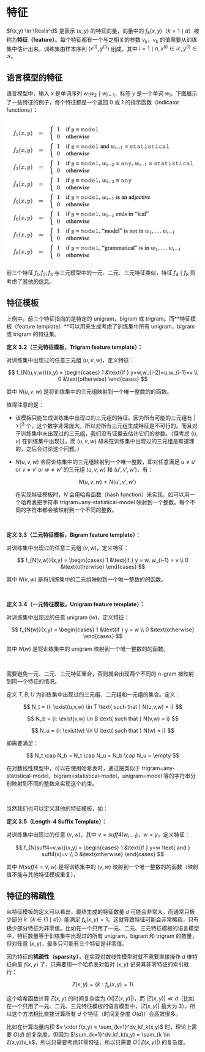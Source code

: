 # 特征

$f(x,y) \in \Reals^d$ 是表示 $(x,y)$ 的特征向量，向量中的 $f_k(x,y)$（$k=1 \mid d$）被称为**特征（feature）**。每个特征都有一个与之相关的参数 $v_k$，$v_k$ 的值需要从训练集中估计出来。训练集由样本序列 $(x^{(i)}, y^{(i)})$ 组成，其中 $i=1 \mid n,x^{(i)} \in \mathcal{X}, y^{(i)} \in \mathcal{Y}$。


## 语言模型的特征

语言模型中，输入 $x$ 是单词序列 $w_1w_2 \mid w_{i-1}$，标签 $y$ 是一个单词 $w_i$。下图展示了一些特征的例子，每个特征都是一个返回 0 或 1 的指示函数（indicator functions）：

![example-features-lm](./img/example-features-lm.png)

前三个特征 $f_1,f_2,f_3$ 与三元模型中的一元、二元、三元特征类似，特征 $f_4 \mid f_8$ 则考虑了[其他的信息](/ai/nlp/log-linear-models/)。


## 特征模板

上例中，前三个特征指向的是特定的 unigram，bigram 或 trigram。而**特征模板（feature template）**可以用来生成考虑了训练集中所有 unigram，bigram 或 trigram 的特征集。

**定义 3.2（三元特征模板，Trigram feature template）：**

对训练集中出现过的任意三元组 $(u,v,w)$，定义特征：

$$
f_{N(u,v,w)}(x,y) = 
\begin{cases}
  1 &\text{if } y=w,w_{i-2}=u,w_{i-1}=v \\
  0 &\text{otherwise}
\end{cases}
$$

其中 $N(u,v,w)$ 是将训练集中的三元组映射到一个唯一整数的的函数。

值得注意的是：

- 该模板只能生成训练集中出现过的三元组的特征。因为所有可能的三元组有 $|\mathcal{V}|^3$ 个，这个数字非常庞大，所以对所有三元组生成特征是不可行的。而且对于训练集中未出现过的三元组，我们没有证据去估计它们的参数。（但考虑 $(u,v)$ 在训练集中出现过，而 $(u,v,w)$ 却未在训练集中出现过的三元组是有道理的，之后会讨论这个问题。）

- $N(u,v,w)$ 会将训练集中的三元组映射到一个唯一整数，即对任意满足 $u \not= u' \text{ or } v \not= v' \text{ or } w \not= w'$ 的三元组 $(u,v,w)$ 和 $(u',v',w')$，有：

  $$
  N(u,v,w) \not= N(u',v',w')
  $$

  在实现特征模板时，$N$ 会用哈希函数（hash function）来实现。如可以用一个哈希表把字符串 $\text{trigram=any-statistical-model }$ 映射到一个整数。每个不同的字符串都会被映射到一个不同的整数。

&nbsp;

**定义 3.3（二元特征模板，Bigram feature template）：**

对训练集中出现过的任意二元组 $(v,w)$，定义特征：

$$
f_{N(v,w)}(x,y) = 
\begin{cases}   
  1 &\text{if } y = w, w_{i-1} = v \\   
  0 &\text{otherwise}
\end{cases}
$$

其中 $N(v,w)$ 是将训练集中的二元组映射到一个唯一整数的的函数。

&nbsp;

**定义 3.4（一元特征模板，Unigram feature template）：**

对训练集中出现过的任意 unigram $(w)$，定义特征：

$$
f_{N(w)}(x,y) = 
\begin{cases}   
  1 &\text{if } y = w \\   
  0 &\text{otherwise}
\end{cases}
$$

其中 $N(w)$ 是将训练集中的 unigram 映射到一个唯一整数的的函数。

&nbsp;

需要避免一元、二元、三元特征重合，否则就会出现两个不同的 n-gram 被映射到同一个特征的情况。

定义 $T, B, U$ 为训练集中出现过的三元组、二元组和一元组的集合。定义：

$$
N_t = {i: \exist(u,v,w) \in T \text{ such that } N(u,v,w) = i}
$$

$$
N_b = {i: \exist(v,w) \in B \text{ such that } N(v,w) = i}
$$

$$
N_u = {i: \exist(w) \in U \text{ such that } N(w) = i}
$$

即需要满足：

$$
N_t \cap N_b = N_t \cap N_u = N_b \cap N_u = \empty
$$

在对数线性模型中，可以在使用哈希表时，通过把类似于 $\text{trigram=any-statistical-model}$，$\text{bigram=statistical-model}$，$\text{unigram=model}$ 等的字符串分别映射到不同的整数来实现这个约束。

&nbsp;

当然我们也可以定义其他的特征模板，如：

**定义 3.5（Length-4 Suffix Template）：**

对训练集中出现过的任意 $(v,w)$，其中 $v=suff4(w_{i-1})$，$w=y$，定义特征：

$$
f_{N(suff4=v,w)}(x,y) = 
\begin{cases}   
  1 &\text{if } y=w \text{ and } suff4(x)=v \\   
  0 &\text{otherwise}
\end{cases}
$$

其中 $N(suff4=v,w)$ 是将训练集中的 $(v,w)$ 映射到一个唯一整数的的函数（映射值不能与其他特征模板重复）。


## 特征的稀疏性

从特征模板的定义可以看出，最终生成的特征数量 $d$ 可能会非常大，而通常只极少部分 $k$（$k \in \{1 \mid d\}$）能满足 $f_k(x,y)=1$。这就导致特征可能会非常稀疏，只有极少部分特征为非零值。比如在一个只用了一元、二元、三元特征模板的语言模型中，特征数量等于训练集中出现过的所有 unigram，bigram 和 trigram 的数量，但对任意 $(x,y)$，最多只可能有三个特征是非零值。

因为特征的**稀疏性（sparsity）**，在实现对数线性模型时就不需要直接操作 $d$ 维特征向量 $f(x,y)$ 了，只需要用一个哈希表对每对 $(x,y)$ 记录其非零特征的索引就行：

$$
Z(x, y) = \{k: f_k(x, y) = 1\}
$$

这个哈希函数计算 $Z(x,y)$ 的时间复杂度为 $O(|Z(x,y)|)$，而 $|Z(x,y)| \ll d$（比如在一个只用了一元、二元、三元特征模板的语言模型中，$|Z(x,y)|$ 最大为 3），所以这个方法相比直接计算所有 $d$ 个特征（时间复杂度 $O(d)$）会高效很多。

比如在计算向量内积 $v \cdot f(x,y) = \sum_{k=1}^dv_kf_k(x,y)$ 时，理论上需要 $O(d)$ 的复杂度，但因为 $\sum_{k=1}^dv_kf_k(x,y) = \sum_{k \in Z(x,y)}v_k$，所以只需要考虑非零特征，所以只需要 $O(|Z(x,y)|)$ 的复杂度。
